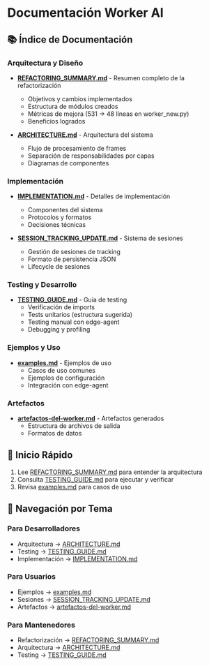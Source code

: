 # Documentación Worker AI

## 📚 Índice de Documentación

### Arquitectura y Diseño

- **[REFACTORING_SUMMARY.md](REFACTORING_SUMMARY.md)** - Resumen completo de la refactorización
  - Objetivos y cambios implementados
  - Estructura de módulos creados
  - Métricas de mejora (531 → 48 líneas en worker_new.py)
  - Beneficios logrados

- **[ARCHITECTURE.md](ARCHITECTURE.md)** - Arquitectura del sistema
  - Flujo de procesamiento de frames
  - Separación de responsabilidades por capas
  - Diagramas de componentes

### Implementación

- **[IMPLEMENTATION.md](IMPLEMENTATION.md)** - Detalles de implementación
  - Componentes del sistema
  - Protocolos y formatos
  - Decisiones técnicas

- **[SESSION_TRACKING_UPDATE.md](SESSION_TRACKING_UPDATE.md)** - Sistema de sesiones
  - Gestión de sesiones de tracking
  - Formato de persistencia JSON
  - Lifecycle de sesiones

### Testing y Desarrollo

- **[TESTING_GUIDE.md](TESTING_GUIDE.md)** - Guía de testing
  - Verificación de imports
  - Tests unitarios (estructura sugerida)
  - Testing manual con edge-agent
  - Debugging y profiling

### Ejemplos y Uso

- **[examples.md](examples.md)** - Ejemplos de uso
  - Casos de uso comunes
  - Ejemplos de configuración
  - Integración con edge-agent

### Artefactos

- **[artefactos-del-worker.md](artefactos-del-worker.md)** - Artefactos generados
  - Estructura de archivos de salida
  - Formatos de datos

## 🚀 Inicio Rápido

1. Lee [REFACTORING_SUMMARY.md](REFACTORING_SUMMARY.md) para entender la arquitectura
2. Consulta [TESTING_GUIDE.md](TESTING_GUIDE.md) para ejecutar y verificar
3. Revisa [examples.md](examples.md) para casos de uso

## 📖 Navegación por Tema

### Para Desarrolladores
- Arquitectura → [ARCHITECTURE.md](ARCHITECTURE.md)
- Testing → [TESTING_GUIDE.md](TESTING_GUIDE.md)
- Implementación → [IMPLEMENTATION.md](IMPLEMENTATION.md)

### Para Usuarios
- Ejemplos → [examples.md](examples.md)
- Sesiones → [SESSION_TRACKING_UPDATE.md](SESSION_TRACKING_UPDATE.md)
- Artefactos → [artefactos-del-worker.md](artefactos-del-worker.md)

### Para Mantenedores
- Refactorización → [REFACTORING_SUMMARY.md](REFACTORING_SUMMARY.md)
- Arquitectura → [ARCHITECTURE.md](ARCHITECTURE.md)
- Testing → [TESTING_GUIDE.md](TESTING_GUIDE.md)
